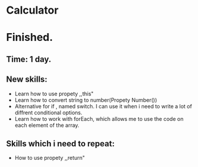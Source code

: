 # Calculator
# Finished.
## Time: 1 day.
## New skills:
- Learn how to use propety ,,this"
- Learn how to convert string to number(Propety Number())
- Alternative for if , named switch. I can use it when i need to write a lot of diffrent conditional options.
- Learn how to work with forEach, which allows me to use the code on each element of the array.
## Skills which i need to repeat:
- How to use propety ,,return"


